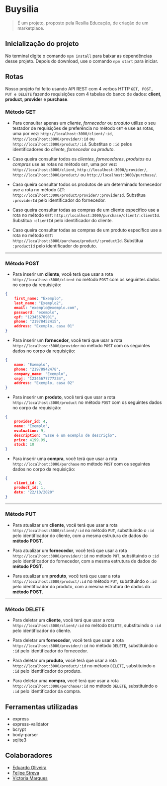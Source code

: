 
# Buysilia
> É um projeto, proposto pela Resília Educação, de criação de um marketplace. 

## Inicialização do projeto
No terminal digite o comando `npm install` para baixar as dependências desse projeto. Depois do download, use o comando `npm start` para iniciar.


## Rotas
Nosso projeto foi feito usando API REST com 4 verbos HTTP `GET, POST, PUT e DELETE` fazendo requisições com 4 tabelas do banco de dados:  **client**, **product**, **provider** e **purchase**.

### Método GET

- Para consultar apenas um *cliente*, *fornecedor* ou *produto* utilize o seu testador de requisições de preferência no método `GET` e use as rotas, uma por vez:
`http://localhost:3000/client/:id`,
`http://localhost:3000/provider/:id` ou
`http://localhost:3000/product/:id`.
Substitua o `:id` pelos identificadores do *cliente*, *fornecedor* ou *produto*.

- Caso queira consultar todos os *clientes*, *fornecedores*, *produtos* ou *compras* use as rotas no método `GET`, uma por vez:
 `http://localhost:3000/client`,
 `http://localhost:3000/provider/`,
 `http://localhost:3000/product/` ou
 `http://localhost:3000/purchase/`.

- Caso queira consultar todos os produtos de um determinado fornecedor use a rota no método `GET`:
`http://localhost:3000/product/provider/:providerId`.
Substitua `:providerId` pelo identificador do fornecedor.

- Caso queira consultar todas as compras de um cliente específico use a rota no método `GET`:
`http://localhost:3000/purchase/client/:clientId`.
Substitua `:clientId` pelo identificador do cliente.

- Caso queira consultar todas as compras de um produto específico use a rota no método `GET`:
`http://localhost:3000/purchase/product/:productId`.
Substitua `:productId` pelo identificador do produto.
---

### Método POST
- Para inserir um **cliente**, você terá que usar a rota `http://localhost:3000/client` no método `POST` com os seguintes dados no corpo da requisição:

```json
{
	first_name: "Exemplo",
	last_name: "Exemplo2",
	email: "exemplo@exemplo.com",
	password: "exemplo",
	cpf: "12345678901",
	phone: "21978452415",
	address: "Exemplo, casa 01"	
}
```
- Para inserir um **fornecedor**, você terá que usar a rota `http://localhost:3000/provider` no método `POST` com os seguintes dados no corpo da requisição:

```json
{
	name: "Exemplo",
	phone: "21978942478",
	company_name: "Exemplo",
	cnpj: "12345677777234",
	address: "Exemplo, casa 02"
}
```

- Para inserir um **produto**, você terá que usar a rota `http://localhost:3000/product` no método `POST` com os seguintes dados no corpo da requisição:

```json
{
	provider_id: 4,
	name: "Exemplo",
	evaluation: 9,
	description: "Esse é um exemplo de descrição",
	price: 4199.99,
	stock: 10
}
```
- Para inserir uma **compra**, você terá que usar a rota `http://localhost:3000/purchase` no método `POST` com os seguintes dados no corpo da requisição:

```json
{
	client_id: 2,
	product_id: 1,
	date: "22/10/2020"
}
```
---
### Método PUT
- Para atualizar um **cliente**, você terá que usar a rota `http://localhost:3000/client/:id` no método `PUT`, substituindo o `:id` pelo identificador do cliente,  com a mesma estrutura de dados do **método POST**.

- Para atualizar um **fornecedor**, você terá que usar a rota `http://localhost:3000/provider/:id` no método `PUT`, substituindo o `:id` pelo identificador do fornecedor,  com a mesma estrutura de dados do **método POST**.

- Para atualizar um **produto**, você terá que usar a rota `http://localhost:3000/product/:id` no método `PUT`, substituindo o `:id` pelo identificador do produto,  com a mesma estrutura de dados do **método POST**.
---
### Método DELETE
- Para deletar um **cliente**, você terá que usar a rota `http://localhost:3000/client/:id` no método `DELETE`, substituindo o `:id` pelo identificador do cliente.

- Para deletar um **fornecedor**, você terá que usar a rota `http://localhost:3000/provider/:id` no método `DELETE`, substituindo o `:id` pelo identificador do fornecedor.

- Para deletar um **produto**, você terá que usar a rota `http://localhost:3000/product/:id` no método `DELETE`, substituindo o `:id` pelo identificador do produto.
 
- Para deletar uma **compra**, você terá que usar a rota `http://localhost:3000/purchase/:id` no método `DELETE`, substituindo o `:id` pelo identificador da compra.

## Ferramentas utilizadas
- express
- express-validator
- bcrypt
- body-parser
- sqlite3

## Colaboradores 
 - [Eduardo Oliveira](https://github.com/Eduardo-html)
 - [Felipe Streva](https://github.com/Felipe-Streva)
 - [Victoria Marques](https://github.com/vicckm)

